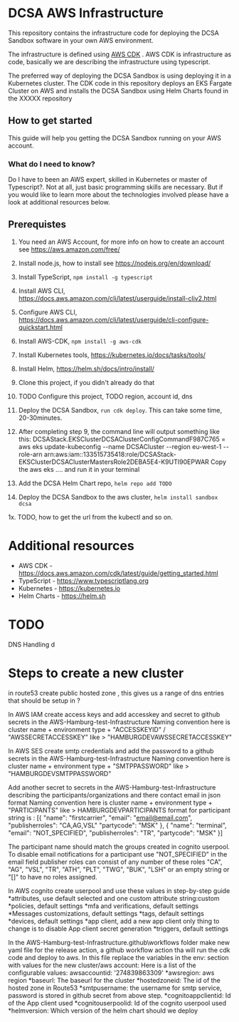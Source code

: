 # DCSA AWS Infrastructure

This repository contains the infrastructure code for deploying the DCSA Sandbox software in your own AWS environment.

The infrastructure is defined using [AWS CDK](https://aws.amazon.com/cdk/) . AWS CDK is infrastructure as code, basically we are describing the infrastructure using typescript.

The preferred way of deploying the DCSA Sandbox is using deploying  it in a Kubernetes cluster. The CDK code in this repository deploys an EKS Fargate Cluster on AWS and installs the DCSA Sandbox using Helm Charts found in the XXXXX repository

## How to get started

This guide will help you getting the DCSA Sandbox running on your AWS account.

### What do I need to know?

Do I have to been an AWS expert, skilled in Kubernetes or master of Typescript?. Not at all, just basic programming skills are necessary. But if you would like to learn more about the technologies involved please have a look at additional resources below.

## Prerequistes 

1. You need an AWS Account, for more info on how to create an account see https://aws.amazon.com/free/

2. Install node.js, how to install see https://nodejs.org/en/download/

3. Install TypeScript,
   ```npm install -g typescript``` 
   
4. Install AWS CLI, https://docs.aws.amazon.com/cli/latest/userguide/install-cliv2.html

5. Configure AWS CLI, https://docs.aws.amazon.com/cli/latest/userguide/cli-configure-quickstart.html

6. Install AWS-CDK, ```npm install -g aws-cdk```

7. Install Kubernetes tools, https://kubernetes.io/docs/tasks/tools/

8. Install Helm, https://helm.sh/docs/intro/install/

9. Clone this project, if you didn't already do that

8. TODO Configure this project, TODO  region, account id, dns

9. Deploy the DCSA Sandbox, ```run cdk deploy```. This can take some time, 20-30minutes.

10. After completing step 9, the command line will output something like this:
    DCSAStack.EKSClusterDCSAClusterConfigCommandF987C765 = aws eks update-kubeconfig --name DCSACluster --region eu-west-1 --role-arn arn:aws:iam::133515735418:role/DCSAStack-EKSClusterDCSAClusterMastersRole2DEBA5E4-K9UTI90EPWAR
    Copy the aws eks .... and run it in your terminal
    
11. Add the DCSA Helm Chart repo, ```helm repo add TODO```

12. Deploy the DCSA Sandbox to the aws cluster, ```helm install sandbox dcsa```

1x. TODO, how to get the url from the kubectl and so on.



# Additional resources

* AWS CDK - https://docs.aws.amazon.com/cdk/latest/guide/getting_started.html
* TypeScript - https://www.typescriptlang.org
* Kubernetes - https://kubernetes.io
* Helm Charts - https://helm.sh


# TODO 
DNS Handling  d

# Steps to create a new cluster

in route53 create public hosted zone , this gives us a range of dns entries that should be setup in ?

In AWS IAM create access keys and add accesskey and secret to github secrets in the AWS-Hamburg-test-Infrastructure
Naming convention here is cluster name + environment type + "ACCESSKEYID" / "AWSSECRETACCESSKEY" like >  "HAMBURGDEVAWSSECRETACCESSKEY"

In AWS SES create smtp credentials and add the password to a github secrets in the AWS-Hamburg-test-Infrastructure
Naming convention here is cluster name + environment type + "SMTPPASSWORD" like > "HAMBURGDEVSMTPPASSWORD"

Add another secret to secrets in the AWS-Hamburg-test-Infrastructure describing the participants/organizations and there contact email in json format
Naming convention here is cluster name + environment type + "PARTICIPANTS" like > HAMBURGDEVPARTICIPANTS
format for participant string is :
[{
	"name": "firstcarrier",
	"email": "email@email.com",
	"publisherroles": "CA,AG,VSL"
	"partycode": "MSK"
}, {
	"name": "terminal",
	"email": "NOT_SPECIFIED",
	"publisherroles": "TR",
	"partycode": "MSK"
}]

The participant name should match the groups created in cognito userpool. To disable email notifications for a participant use "NOT_SPECIFIED" in the email field 
publisher roles can consist of any number of these roles
 "CA", "AG", "VSL", "TR", "ATH", "PLT", "TWG", "BUK", "LSH"
 or an empty string or "[]" to have no roles assigned.

In AWS cognito create userpool and use these values in step-by-step guide
*attributes, use default selected and one custom attribute string:custom 
*policies, default settings
*mfa and verifications, default settings
*Messages customizations, default settings
*tags, default settings
*devices, default settings
*app client, add a new app client only thing to change is to disable App client secret generation
*triggers, default settings


In the AWS-Hamburg-test-Infrastructure\.github\workflows folder make new yaml file for the release action, a github workflow action tha will run the cdk code and deploy to aws.
In this file replace the variables in the env: section with values for the new cluster/aws account: 
Here is a list of the configurable values: awsaccountid: '274839863309'
  *awsregion: aws region
  *baseurl: The baseurl for the cluster
  *hostedzoneid: The id of the hosted zone in Route53
  *smtpusername: the username for smtp service, password is stored in github secret from above step.
  *cognitoappclientid: Id of the App client used
  *cognitouserpoolid: Id of the cognito userpool used
  *helmversion: Which version of the helm chart should we deploy
